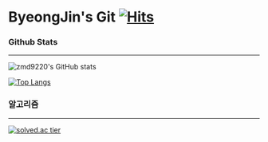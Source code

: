 # ByeongJin's Git [![Hits](https://hits.seeyoufarm.com/api/count/incr/badge.svg?url=https%3A%2F%2Fgithub.com%2Fzmd9220%2F&count_bg=%2379C83D&title_bg=%23555555&icon=&icon_color=%23E7E7E7&title=hits&edge_flat=false)](https://hits.seeyoufarm.com)



### Github Stats

---

![zmd9220's GitHub stats](https://github-readme-stats.vercel.app/api?username=zmd9220&count_private=true)

[![Top Langs](https://github-readme-stats.vercel.app/api/top-langs/?username=zmd9220)](https://github.com/anuraghazra/github-readme-stats)





### 알고리즘 

---



[![solved.ac tier](http://mazassumnida.wtf/api/v2/generate_badge?boj=zmd9220)](https://solved.ac/zmd9220)



